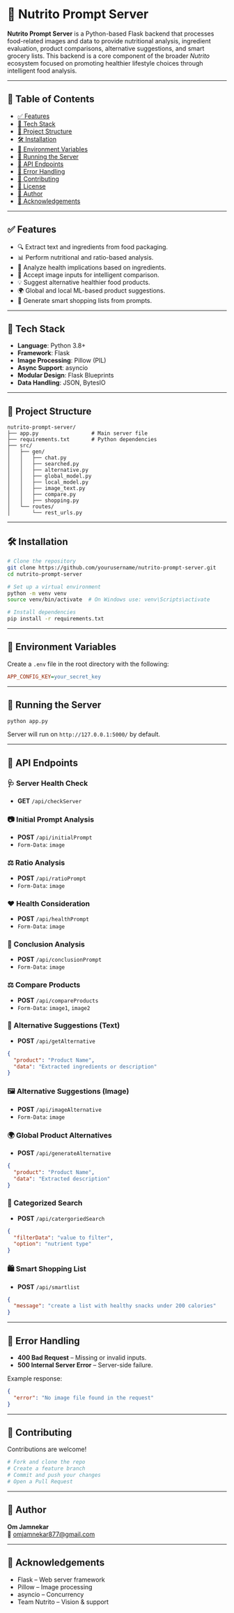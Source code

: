 # 🥦 Nutrito Prompt Server

**Nutrito Prompt Server** is a Python-based Flask backend that processes food-related images and data to provide nutritional analysis, ingredient evaluation, product comparisons, alternative suggestions, and smart grocery lists. This backend is a core component of the broader *Nutrito* ecosystem focused on promoting healthier lifestyle choices through intelligent food analysis.

---

## 📌 Table of Contents

- [✅ Features](#✅-features)
- [🧰 Tech Stack](#🧰-tech-stack)
- [📁 Project Structure](#📁-project-structure)
- [🛠️ Installation](#🛠️-installation)
- [🔐 Environment Variables](#🔐-environment-variables)
- [🚀 Running the Server](#🚀-running-the-server)
- [📡 API Endpoints](#📡-api-endpoints)
- [🧯 Error Handling](#🧯-error-handling)
- [🤝 Contributing](#🤝-contributing)
- [📄 License](#📄-license)
- [👤 Author](#👤-author)
- [📢 Acknowledgements](#📢-acknowledgements)

---

## ✅ Features

- 🔍 Extract text and ingredients from food packaging.
- 📊 Perform nutritional and ratio-based analysis.
- 🧠 Analyze health implications based on ingredients.
- 📸 Accept image inputs for intelligent comparison.
- 💡 Suggest alternative healthier food products.
- 🌍 Global and local ML-based product suggestions.
- 🧾 Generate smart shopping lists from prompts.

---

## 🧰 Tech Stack

- **Language**: Python 3.8+
- **Framework**: Flask
- **Image Processing**: Pillow (PIL)
- **Async Support**: asyncio
- **Modular Design**: Flask Blueprints
- **Data Handling**: JSON, BytesIO

---

## 📁 Project Structure

```
nutrito-prompt-server/
├── app.py                 # Main server file
├── requirements.txt       # Python dependencies
├── src/
│   ├── gen/
│   │   ├── chat.py
│   │   ├── searched.py
│   │   ├── alternative.py
│   │   ├── global_model.py
│   │   ├── local_model.py
│   │   ├── image_text.py
│   │   ├── compare.py
│   │   ├── shopping.py
│   └── routes/
│       └── rest_urls.py
```

---

## 🛠️ Installation

```bash
# Clone the repository
git clone https://github.com/yourusername/nutrito-prompt-server.git
cd nutrito-prompt-server

# Set up a virtual environment
python -m venv venv
source venv/bin/activate  # On Windows use: venv\Scripts\activate

# Install dependencies
pip install -r requirements.txt
```

---

## 🔐 Environment Variables

Create a `.env` file in the root directory with the following:

```ini
APP_CONFIG_KEY=your_secret_key
```

---

## 🚀 Running the Server

```bash
python app.py
```

Server will run on `http://127.0.0.1:5000/` by default.

---

## 📡 API Endpoints

### 🩺 Server Health Check
- **GET** `/api/checkServer`

### 📷 Initial Prompt Analysis
- **POST** `/api/initialPrompt`
- `Form-Data`: `image`

### ⚖️ Ratio Analysis
- **POST** `/api/ratioPrompt`
- `Form-Data`: `image`

### ❤️ Health Consideration
- **POST** `/api/healthPrompt`
- `Form-Data`: `image`

### 🧾 Conclusion Analysis
- **POST** `/api/conclusionPrompt`
- `Form-Data`: `image`

### ⚖️ Compare Products
- **POST** `/api/compareProducts`
- `Form-Data`: `image1`, `image2`

### 🔄 Alternative Suggestions (Text)
- **POST** `/api/getAlternative`
```json
{
  "product": "Product Name",
  "data": "Extracted ingredients or description"
}
```

### 🖼️ Alternative Suggestions (Image)
- **POST** `/api/imageAlternative`
- `Form-Data`: `image`

### 🌍 Global Product Alternatives
- **POST** `/api/generateAlternative`
```json
{
  "product": "Product Name",
  "data": "Extracted description"
}
```

### 🧠 Categorized Search
- **POST** `/api/catergoriedSearch`
```json
{
  "filterData": "value to filter",
  "option": "nutrient type"
}
```

### 🛍️ Smart Shopping List
- **POST** `/api/smartlist`
```json
{
  "message": "create a list with healthy snacks under 200 calories"
}
```

---

## 🧯 Error Handling

- **400 Bad Request** – Missing or invalid inputs.
- **500 Internal Server Error** – Server-side failure.

Example response:
```json
{
  "error": "No image file found in the request"
}
```

---

## 🤝 Contributing

Contributions are welcome!

```bash
# Fork and clone the repo
# Create a feature branch
# Commit and push your changes
# Open a Pull Request
```


---

## 👤 Author

**Om Jamnekar**  
📧 omjamnekar877@gmail.com

---

## 📢 Acknowledgements

- Flask – Web server framework
- Pillow – Image processing
- asyncio – Concurrency
- Team Nutrito – Vision & support
